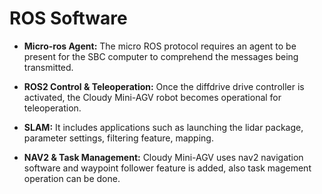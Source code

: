 # ROS Software
* **Micro-ros Agent:**
The micro ROS protocol requires an agent to be present for the SBC computer to comprehend the messages being transmitted.

* **ROS2 Control & Teleoperation:**
Once the diffdrive drive controller is activated, the Cloudy Mini-AGV robot becomes operational for teleoperation.
* **SLAM:** 
It includes applications such as launching the lidar package, parameter settings, filtering feature, mapping.
* **NAV2 & Task Management:**
Cloudy Mini-AGV uses nav2 navigation software and waypoint follower feature is added, also task magement operation can be done.